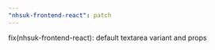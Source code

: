 ```yaml
---
"nhsuk-frontend-react": patch
---
```


fix(nhsuk-frontend-react): default textarea variant and props
